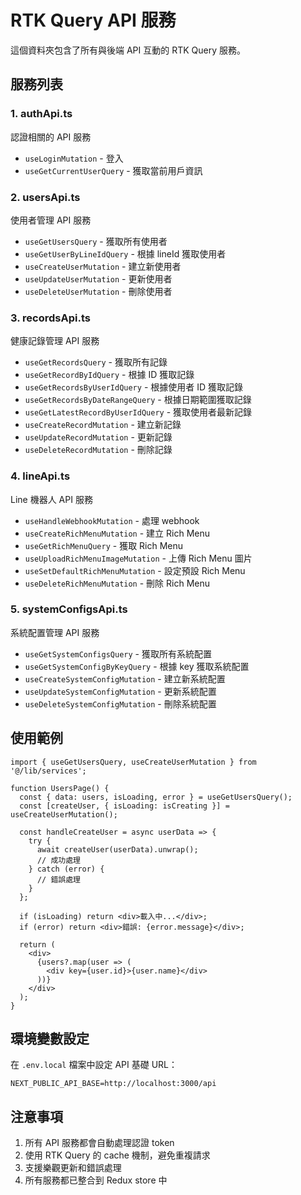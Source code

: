 # RTK Query API 服務

這個資料夾包含了所有與後端 API 互動的 RTK Query 服務。

## 服務列表

### 1. authApi.ts

認證相關的 API 服務

- `useLoginMutation` - 登入
- `useGetCurrentUserQuery` - 獲取當前用戶資訊

### 2. usersApi.ts

使用者管理 API 服務

- `useGetUsersQuery` - 獲取所有使用者
- `useGetUserByLineIdQuery` - 根據 lineId 獲取使用者
- `useCreateUserMutation` - 建立新使用者
- `useUpdateUserMutation` - 更新使用者
- `useDeleteUserMutation` - 刪除使用者

### 3. recordsApi.ts

健康記錄管理 API 服務

- `useGetRecordsQuery` - 獲取所有記錄
- `useGetRecordByIdQuery` - 根據 ID 獲取記錄
- `useGetRecordsByUserIdQuery` - 根據使用者 ID 獲取記錄
- `useGetRecordsByDateRangeQuery` - 根據日期範圍獲取記錄
- `useGetLatestRecordByUserIdQuery` - 獲取使用者最新記錄
- `useCreateRecordMutation` - 建立新記錄
- `useUpdateRecordMutation` - 更新記錄
- `useDeleteRecordMutation` - 刪除記錄

### 4. lineApi.ts

Line 機器人 API 服務

- `useHandleWebhookMutation` - 處理 webhook
- `useCreateRichMenuMutation` - 建立 Rich Menu
- `useGetRichMenuQuery` - 獲取 Rich Menu
- `useUploadRichMenuImageMutation` - 上傳 Rich Menu 圖片
- `useSetDefaultRichMenuMutation` - 設定預設 Rich Menu
- `useDeleteRichMenuMutation` - 刪除 Rich Menu

### 5. systemConfigsApi.ts

系統配置管理 API 服務

- `useGetSystemConfigsQuery` - 獲取所有系統配置
- `useGetSystemConfigByKeyQuery` - 根據 key 獲取系統配置
- `useCreateSystemConfigMutation` - 建立新系統配置
- `useUpdateSystemConfigMutation` - 更新系統配置
- `useDeleteSystemConfigMutation` - 刪除系統配置

## 使用範例

```tsx
import { useGetUsersQuery, useCreateUserMutation } from '@/lib/services';

function UsersPage() {
  const { data: users, isLoading, error } = useGetUsersQuery();
  const [createUser, { isLoading: isCreating }] = useCreateUserMutation();

  const handleCreateUser = async userData => {
    try {
      await createUser(userData).unwrap();
      // 成功處理
    } catch (error) {
      // 錯誤處理
    }
  };

  if (isLoading) return <div>載入中...</div>;
  if (error) return <div>錯誤: {error.message}</div>;

  return (
    <div>
      {users?.map(user => (
        <div key={user.id}>{user.name}</div>
      ))}
    </div>
  );
}
```

## 環境變數設定

在 `.env.local` 檔案中設定 API 基礎 URL：

```
NEXT_PUBLIC_API_BASE=http://localhost:3000/api
```

## 注意事項

1. 所有 API 服務都會自動處理認證 token
2. 使用 RTK Query 的 cache 機制，避免重複請求
3. 支援樂觀更新和錯誤處理
4. 所有服務都已整合到 Redux store 中
